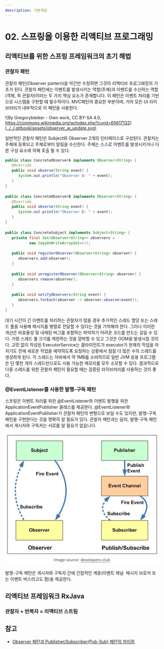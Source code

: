 ```yaml
---
description: 기본개념
---
```


# 02. 스프링을 이용한 리액티브 프로그래밍

## 리액티브를 위한 스프링 프레임워크의 초기 해법

### 관찰자 패턴

관찰자 패턴\(Observer partern\)을 약간만 수정하면 그것이 리액티브 프로그래밍의 기초가 된다. 관찰자 패턴에는 이벤트를 발생시키는 역할\(주체\)과 이벤트를 수신하는 역할\(객체, 즉 관찰자\)이라는 두 가지 핵심 요소가 존재합니다. 이 패턴은 이벤트 처리를 기반으로 시스템을 구현할 떄 필수적이다. MVC패턴의 중요한 부분이며, 거의 모든 UI 라이브러리가 내부적으로 이 패턴을 사용한다.

![By Gregorybleiker - Own work, CC BY-SA 4.0, https://commons.wikimedia.org/w/index.php?curid=65617132](../../.gitbook/assets/observer_w_update.svg)

일반적인 관찰자 패턴은 Subject와 Observer 2개의 인터페이스로 구성된다. 관찰자는 주체에 등록되고 주체로부터 알림을 수신한다. 주체는 스스로 이벤트를 발생시키거나 다른 구성 요소에 의해 호출 될 수 있다.

```java
public class ConcreteObserverA implements Observer<String> {
   @Override
   public void observe(String event) {
      System.out.println("Observer A: " + event);
   }
}

public class ConcreteObserverB implements Observer<String> {
   @Override
   public void observe(String event) {
      System.out.println("Observer B: " + event);
   }
}

public class ConcreteSubject implements Subject<String> {
   private final Set<Observer<String>> observers =
           new CopyOnWriteArraySet<>();

   public void registerObserver(Observer<String> observer) {
      observers.add(observer);
   }

   public void unregisterObserver(Observer<String> observer) {
      observers.remove(observer);
   }

   public void notifyObservers(String event) {
      observers.forEach(observer -> observer.observe(event));
   }
}
```

대기 시간이 긴 이벤트를 처리하는 관찰자가 많을 경우 추가적인 스레드 할당 또는 스레드 풀을 사용해 메시지를 병렬로 전달할 수 있다는 것을 기억해야 한다. 그러나 이러한 개선은 비효율성 및 내재된 버그를 포함하는 파악하기 어려운 코드를 만드는 길일 수 있다. 가령 스레드 풀 크기를 제한하는 것을 깜박할 수 있고  그것은 OOM을 발생시킬 것이다. 고민 없이 작성된 ExecutorService는 클라이언트가 executor가 현재의 작업을 마치기도 전에 새로운 작업을 예약하도록 요청하는 상황에서 점점 더 많은 수의 스레드를 생성하게 된다. 각 스레드는 자바에서 약 1MB를 소비하므로 일반 JVM 응용 프로그램은 단 몇천 개의 스레드만으로도 사용 가능한 메모리를 모두 소모할 수 있다. 결과적으로 다중 스레드를 위한 관찰자 패턴이 필요할 때는 검증된 라이브러리를 사용하는 것이 좋다.

### @EventListener를 사용한 발행-구독 패턴

스프링은 이벤트 처리를 위한 @EventListener와 이벤트 발행을 위한 ApplicationEventPublisher 클래스를 제공한다. @EventListener와 ApplicationEventPublisher가 관찰자 패턴의 변형으로 보일 수도 있지만, 발행-구독 패턴을 구현한다는 것을 명확히 알 필요가 있다. 관찰자 패턴과는 달리, 발행-구독 패턴에서 게시자와 구독자는 서로를 알 필요가 없습니다.

![](../../.gitbook/assets/1.png)

발행-구독 패턴은 게시자와 구독자 간에 간접적인 계층\(이벤트 채널. 메시지 브로커 또는 이벤트 버스라고도 함\)을 제공한다.

## 리액티브 프레임워크 RxJava

### 관찰자 + 반복자 = 리액티브 스트림





## 참고

* [Observer 패턴과 Publisher/Subscriber\(Pub-Sub\) 패턴의 차이점](https://jistol.github.io/software%20engineering/2018/04/11/observer-pubsub-pattern/)

